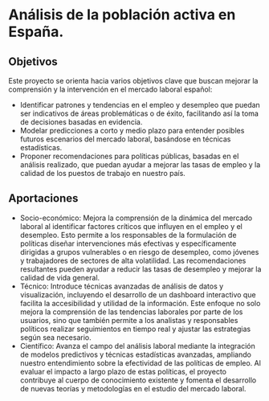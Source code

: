 # Análisis de la población activa en España.

## Objetivos

Este proyecto se orienta hacia varios objetivos clave que buscan mejorar la comprensión y la intervención en el mercado laboral español:

- Identificar patrones y tendencias en el empleo y desempleo que puedan ser indicativos de áreas problemáticas o de éxito, facilitando así la toma de decisiones basadas en evidencia.
- Modelar predicciones a corto y medio plazo para entender posibles futuros escenarios del mercado laboral, basándose en técnicas estadísticas.
- Proponer recomendaciones para políticas públicas, basadas en el análisis realizado, que puedan ayudar a mejorar las tasas de empleo y la calidad de los puestos de trabajo en nuestro país.

## Aportaciones
- Socio-económico: Mejora la comprensión de la dinámica del mercado laboral al identificar factores críticos que influyen en el empleo y el desempleo. Esto permite a los responsables de la formulación de políticas diseñar intervenciones más efectivas y específicamente dirigidas a grupos vulnerables o en riesgo de desempleo, como jóvenes y trabajadores de sectores de alta volatilidad. Las recomendaciones resultantes pueden ayudar a reducir las tasas de desempleo y mejorar la calidad de vida general. 
- Técnico: Introduce técnicas avanzadas de análisis de datos y visualización, incluyendo el desarrollo de un dashboard interactivo que facilita la accesibilidad y utilidad de la información. Este enfoque no solo mejora la comprensión de las tendencias laborales por parte de los usuarios, sino que también permite a los analistas y responsables políticos realizar seguimientos en tiempo real y ajustar las estrategias según sea necesario. 
- Científico: Avanza el campo del análisis laboral mediante la integración de modelos predictivos y técnicas estadísticas avanzadas, ampliando nuestro entendimiento sobre la efectividad de las políticas de empleo. Al evaluar el impacto a largo plazo de estas políticas, el proyecto contribuye al cuerpo de conocimiento existente y fomenta el desarrollo de nuevas teorías y metodologías en el estudio del mercado laboral.
